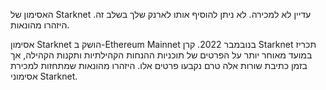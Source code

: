 האסימון של Starknet עדיין לא למכירה. לא ניתן להוסיף אותו לארנק שלך בשלב זה. היזהרו מהונאות.

אסימון Starknet הושק ב-Ethereum Mainnet בנובמבר 2022. קרן Starknet תכריז במועד מאוחר יותר על הפרטים של תוכניות ההנחות הקהילתיות ותקנות הקהילה, אך בזמן כתיבת שורות אלה טרם נקבעו פרטים אלו. היזהרו מהונאות שמתחזות למכירת אסימוני Starknet.